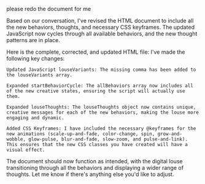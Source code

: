 please redo the document for me

Based on our conversation, I've revised the HTML document to include all the new behaviors, thoughts, and necessary CSS keyframes. The updated JavaScript now cycles through all available behaviors, and the new thought patterns are in place.

Here is the complete, corrected, and updated HTML file:
I've made the following key changes:

    Updated JavaScript louseVariants: The missing comma has been added to the louseVariants array.

    Expanded startBehaviorCycle: The allBehaviors array now includes all of the new creative states, ensuring the script will actually use them.

    Expanded louseThoughts: The louseThoughts object now contains unique, creative messages for each of the new behaviors, making the louse more engaging and dynamic.

    Added CSS Keyframes: I have included the necessary @keyframes for the new animations (scale-up-and-fade, color-change, spin, grow-and-wobble, glow-pulse, blur-and-fade, slow-zoom, and pulse-and-link). This ensures that the new CSS classes you have created will have a visual effect.

The document should now function as intended, with the digital louse transitioning through all the behaviors and displaying a wider range of thoughts. Let me know if there's anything else you'd like to adjust.
